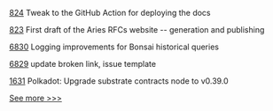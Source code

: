 
[824](https://github.com/hyperledger/aries-rfcs/pull/824) Tweak to the GitHub Action for deploying the docs

[823](https://github.com/hyperledger/aries-rfcs/pull/823) First draft of the Aries RFCs website -- generation and publishing

[6830](https://github.com/hyperledger/besu/pull/6830) Logging improvements for Bonsai historical queries 

[6829](https://github.com/hyperledger/besu/pull/6829) update broken link, issue template

[1631](https://github.com/hyperledger/solang/pull/1631) Polkadot: Upgrade substrate contracts node to v0.39.0


[See more >>>](https://start-here.hyperledger.org/pull-requests)
